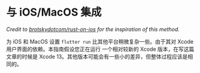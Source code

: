 # 与 iOS/MacOS 集成

_Credit to
[brotskydotcom/rust-on-ios](https://github.com/brotskydotcom/rust-on-ios) for
the inspiration of this method._

为 iOS 和 MacOS 设置 `flutter run` 比其他平台稍微复杂一些。由于其对 Xcode 用户界面的依赖。本指南假设您正在运行
一个相对较新的 Xcode 版本，在写这篇文章的时候是 Xcode 13。其他版本可能会有一些小的差异，但整体过程应该是相同的。
